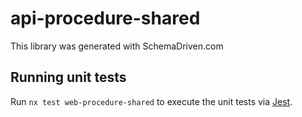 
# api-procedure-shared

This library was generated with SchemaDriven.com

## Running unit tests

Run `nx test web-procedure-shared` to execute the unit tests via [Jest](https://jestjs.io).

